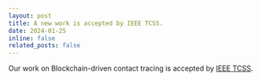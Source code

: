 ```yaml
---
layout: post
title: A new work is accepted by IEEE TCSS.
date: 2024-01-25 
inline: false
related_posts: false
---
```


Our work on Blockchain-driven contact tracing is accepted by <a href="https://doi.org/10.1109/TCSS.2024.3351191">IEEE TCSS</a>.


